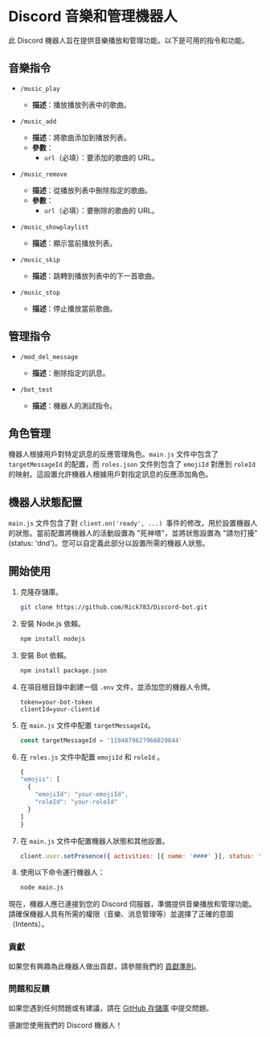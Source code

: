 # Discord 音樂和管理機器人

此 Discord 機器人旨在提供音樂播放和管理功能。以下是可用的指令和功能。

## 音樂指令

- `/music_play`
  - **描述**：播放播放列表中的歌曲。

- `/music_add`
  - **描述**：將歌曲添加到播放列表。
  - **參數**：
    - `url`（必填）：要添加的歌曲的 URL。

- `/music_remove`
  - **描述**：從播放列表中刪除指定的歌曲。
  - **參數**：
    - `url`（必填）：要刪除的歌曲的 URL。

- `/music_showplaylist`
  - **描述**：顯示當前播放列表。

- `/music_skip`
  - **描述**：跳轉到播放列表中的下一首歌曲。

- `/music_stop`
  - **描述**：停止播放當前歌曲。

## 管理指令

- `/mod_del_message`
  - **描述**：刪除指定的訊息。

- `/bot_test`
  - **描述**：機器人的測試指令。

## 角色管理

機器人根據用戶對特定訊息的反應管理角色。`main.js` 文件中包含了 `targetMessageId` 的配置，而 `roles.json` 文件則包含了 `emojiId` 對應到 `roleId` 的映射。這設置允許機器人根據用戶對指定訊息的反應添加角色。

## 機器人狀態配置

`main.js` 文件包含了對 `client.on('ready', ...) `事件的修改，用於設置機器人的狀態。當前配置將機器人的活動設置為 "死神塔"，並將狀態設置為 "請勿打擾" (status: 'dnd')。您可以自定義此部分以設置所需的機器人狀態。

## 開始使用

1. 克隆存儲庫。

   ```bash
   git clone https://github.com/Rick783/Discord-bot.git
   ```
2. 安裝 Node.js 依賴。

   ```bash
   npm install nodejs
   ```
3. 安裝 Bot 依賴。

    ```bash
   npm install package.json
   ```
3. 在項目根目錄中創建一個 `.env` 文件，並添加您的機器人令牌。

    ```env
    token=your-bot-token
    clientId=your-clientid
    ```
4. 在 `main.js` 文件中配置 `targetMessageId`。

    ```main.js
    const targetMessageId = '1194879627966029844'
    ```
5. 在 `roles.js` 文件中配置 `emojiId` 和 `roleId` 。

    ```roles.js
    {
    "emojis": [
      {
        "emojiId": "your-emojiId",
        "roleId": "your-roleId"
      }
    ]
    }
    ```
6. 在 `main.js` 文件中配置機器人狀態和其他設置。

    ```main.js
    client.user.setPresence({ activities: [{ name: '####' }], status: '####' });
    ```
7. 使用以下命令運行機器人：

    ```bash
    node main.js
    ```
現在，機器人應已連接到您的 Discord 伺服器，準備提供音樂播放和管理功能。請確保機器人具有所需的權限（音樂、消息管理等）並選擇了正確的意圖（Intents）。

### 貢獻

如果您有興趣為此機器人做出貢獻，請參閱我們的 [貢獻準則](link-to-contributing-guidelines)。

### 問題和反饋

如果您遇到任何問題或有建議，請在 [GitHub 存儲庫](link-to-repository) 中提交問題。

感謝您使用我們的 Discord 機器人！